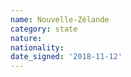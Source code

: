 ```yaml
---
name: Nouvelle-Zélande
category: state
nature: 
nationality: 
date_signed: '2018-11-12'
---
```

    